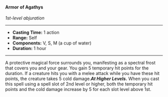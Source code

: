 #### Armor of Agathys
*1st-level abjuration*
___
- **Casting Time:** 1 action
- **Range:** Self
- **Components:** V, S, M (a cup of water)
- **Duration:** 1 hour
---
A protective magical force surrounds you, manifesting as a spectral frost that covers you and your gear. You gain 5 temporary hit points for the duration. If a creature hits you with a melee attack while you have these hit points, the creature takes 5 cold damage.***At Higher Levels.*** When you cast this spell using a spell slot of 2nd level or higher, both the temporary hit points and the cold damage increase by 5 for each slot level above 1st.